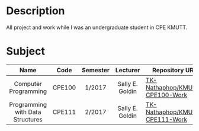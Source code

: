 # Description

All project and work while I was an undergraduate student in CPE KMUTT.

# Subject

|               Name               |  Code  | Semester |    Lecturer     | Repository URL                                                                      |
| :------------------------------: | :----: | :------: | :-------------: | ----------------------------------------------------------------------------------- |
|       Computer Programming       | CPE100 |  1/2017  | Sally E. Goldin | [TK-Nathaphop/KMUTT-CPE100-Work](https://github.com/TK-Nathaphop/KMUTT-CPE100-Work) |
| Programming with Data Structures | CPE111 |  2/2017  | Sally E. Goldin | [TK-Nathaphop/KMUTT-CPE111-Work](https://github.com/TK-Nathaphop/KMUTT-CPE111-Work) |

